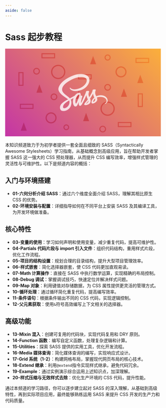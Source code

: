 ```yaml
---
aside: false
---
```


# Sass 起步教程

![Sass起步教程](/public/sass-intro.png)

本知识频道致力于为初学者提供一套全面且细致的 SASS（Syntactically Awesome Stylesheets）学习指南，从基础概念到高级应用，旨在帮助开发者掌握 SASS 这一强大的 CSS 预处理器，从而提升 CSS 编写效率，增强样式管理的灵活性与可维护性。以下是频道内容的概括：

## 入门与环境搭建

- **01-六何分析介绍 SASS**：通过六个维度全面介绍 SASS，理解其相比原生 CSS 的优势。
- **02-环境安装与配置**：详细指导如何在不同平台上安装 SASS 及其编译工具，为开发环境做准备。

## 核心特性

- **03-变量的使用**：学习如何声明和使用变量，减少重复代码，提高可维护性。
- **04-Partials 代码片段与 import 引入文件**：组织代码结构，重用样式片段，优化工作流程。
- **05-项目的结构设置**：规划合理的目录结构，提升大型项目管理效率。
- **06-样式嵌套**：简化选择器嵌套，使 CSS 代码更加直观易读。
- **07-Math 计算操作**：直接在 SASS 中执行数学运算，实现精确的布局控制。
- **08-Debug 调试**：掌握调试技巧，快速定位并解决样式问题。
- **09-Map 对象**：利用键值对存储数据，为 CSS 属性提供更灵活的管理方式。
- **10-循环处理**：通过循环简化重复代码，提高编写效率。
- **11-条件语句**：根据条件输出不同的 CSS 代码，实现逻辑控制。
- **12-父元素获取**：使用`&`符号高效编写上下文相关的选择器。

## 高级功能

- **13-Mixin 混入**：创建可复用的代码块，实现代码复用和 DRY 原则。
- **14-Function 函数**：编写自定义函数，处理复杂逻辑和计算。
- **15-Utilities**：探索 SASS 提供的实用工具，优化开发流程。
- **16-Media 媒体查询**：简化媒体查询的编写，实现响应式设计。
- **17-Grid 系统（1-2）**：构建网格布局，掌握现代网页布局的核心技术。
- **18-Extend 继承**：利用`@extend`指令实现样式继承，避免代码冗余。
- **19-Example**：通过实例演示综合运用上述知识点，加深理解。
- **20-样式压缩与无效样式去除**：优化生产环境的 CSS 代码，提升性能。

通过本频道的学习路径，你可以逐步建立起对 SASS 的深入理解，从基础到高级特性，再到实际项目应用，最终能够熟练运用 SASS 来提升 CSS 开发的生产力和代码质量。
